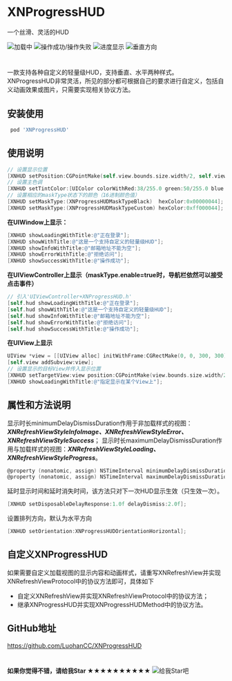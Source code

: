 # XNProgressHUD

一个丝滑、灵活的HUD

![加载中](http://i4.bvimg.com/640753/e38d1f1d0f589b58.gif)
![操作成功/操作失败](http://i1.bvimg.com/640753/cff1719003ecaf97.gif)
![进度显示](http://i1.bvimg.com/640753/08066b4efbbe0a19.gif)
![垂直方向](http://i4.bvimg.com/640753/fa27c0eeff267f51.gif)
#

一款支持各种自定义的轻量级HUD，支持垂直、水平两种样式。XNProgressHUD非常灵活，所见的部分都可根据自己的要求进行自定义，包括自义动画效果或图片，只需要实现相关协议方法。

## 安装使用
```ruby
 pod 'XNProgressHUD'
```

## 使用说明

 ```Objective-C
// 设置显示位置
[XNHUD setPosition:CGPointMake(self.view.bounds.size.width/2, self.view.bounds.size.height * 0.7)];
// 设置主色调
[XNHUD setTintColor:[UIColor colorWithRed:38/255.0 green:50/255.0 blue:56/255.0 alpha:0.8]];
// 设置相应的maskType状态下的颜色（16进制颜色值）
[XNHUD setMaskType:(XNProgressHUDMaskTypeBlack)  hexColor:0x00000044];
[XNHUD setMaskType:(XNProgressHUDMaskTypeCustom) hexColor:0xff000044];
 ```

 **在UIWindow上显示：**
 ```Objective-C
 [XNHUD showLoadingWithTitle:@"正在登录"];
 [XNHUD showWithTitle:@"这是一个支持自定义的轻量级HUD"];
 [XNHUD showInfoWithTitle:@"邮箱地址不能为空"];
 [XNHUD showErrorWithTitle:@"拒绝访问"];
 [XNHUD showSuccessWithTitle:@"操作成功"];
 ```

 **在UIViewController上显示（maskType.enable=true时，导航栏依然可以接受点击事件）**
 ```Objective-C
 // 引入'UIViewController+XNProgressHUD.h'
 [self.hud showLoadingWithTitle:@"正在登录"];
 [self.hud showWithTitle:@"这是一个支持自定义的轻量级HUD"];
 [self.hud showInfoWithTitle:@"邮箱地址不能为空"];
 [self.hud showErrorWithTitle:@"拒绝访问"];
 [self.hud showSuccessWithTitle:@"操作成功"];
 ```

 **在UIView上显示**
  ```Objective-C
UIView *view = [[UIView alloc] initWithFrame:CGRectMake(0, 0, 300, 300)];
[self.view addSubview:view];
// 设置显示的目标View并传入显示位置
[XNHUD setTargetView:view position:CGPointMake(view.bounds.size.width/2,  view.bounds.size.height/2)];
[XNHUD showLoadingWithTitle:@"指定显示在某个View上"];
  ```

 ## 属性和方法说明
 显示时长minimumDelayDismissDuration作用于非加载样式的视图：***XNRefreshViewStyleInfoImage、XNRefreshViewStyleError、XNRefreshViewStyleSuccess***；
 显示时长maximumDelayDismissDuration作用与加载样式的视图：***XNRefreshViewStyleLoading、XNRefreshViewStyleProgress***。
 ```Objective-C
@property (nonatomic, assign) NSTimeInterval minimumDelayDismissDuration; //default:1.5f
@property (nonatomic, assign) NSTimeInterval maximumDelayDismissDuration; //default:20.f
 ```

延时显示时间和延时消失时间，该方法只对下一次HUD显示生效（只生效一次）。
 ```Objective-C
[XNHUD setDisposableDelayResponse:1.0f delayDismiss:2.0f];
 ```

 设置排列方向，默认为水平方向
 ```Objective-C
[XNHUD setOrientation:XNProgressHUDOrientationHorizontal];
 ```

 ## 自定义XNProgressHUD
 如果需要自定义加载视图的显示内容和动画样式，请重写XNRefreshView并实现XNRefreshViewProtocol中的协议方法即可，具体如下
 * 自定义XNRefreshView并实现XNRefreshViewProtocol中的协议方法；
 * 继承XNProgressHUD并实现XNProgressHUDMethod中的协议方法。
  



 ## GitHub地址
 https://github.com/LuohanCC/XNProgressHUD
 #
**如果你觉得不错，请给我Star ★★★★★★★★★★**
![给我Star吧](http://i1.bvimg.com/640753/6e7fb07f7b843b54.png)


